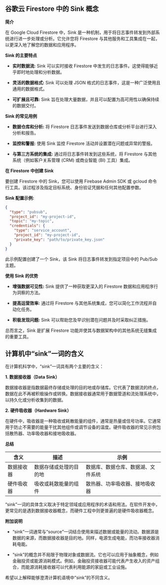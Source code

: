 ## 谷歌云 Firestore 中的 Sink 概念

**简介**

在 Google Cloud Firestore 中，Sink 是一种机制，用于将日志事件转发到外部系统进行进一步处理或分析。它允许您将 Firestore 与其他服务和工具集成在一起，以更深入地了解您的数据和应用程序。

**Sink 的主要特点**

* **实时数据流:** Sink 可以实时接收 Firestore 中发生的日志事件。这使得能够近乎即时地处理和分析数据。

* **灵活的数据格式:** Sink 可以处理 JSON 格式的日志事件，这是一种广泛使用且通用的数据格式。

* **可扩展且可靠:** Sink 旨在处理大量数据，并且可以配置为高可用性以确保持续的数据交付。

**Sink 的常见用例**

* **数据仓库和分析:** 将 Firestore 日志事件发送到数据仓库或分析平台进行深入分析和报告。

* **监控和警报:** 使用 Sink 监控 Firestore 活动并设置潜在问题或异常的警报。

* **与第三方系统的集成:** 通过将日志事件转发到这些系统，将 Firestore 与其他系统（例如客户关系管理 (CRM) 或商业智能 (BI) 工具）集成。

**在 Firestore 中创建 Sink**

要创建 Firestore 中的 Sink，您可以使用 Firebase Admin SDK 或 gcloud 命令行工具。该过程涉及指定目标系统、身份验证凭据和任何其他配置参数。

**Sink 配置示例:**

```json
{
  "type": "pubsub",
  "project_id": "my-project-id",
  "topic": "my-topic",
  "credentials": {
    "type": "service_account",
    "project_id": "my-project-id",
    "private_key": "path/to/private_key.json"
  }
}
```

此示例配置创建了一个 Sink，该 Sink 将日志事件转发到指定项目中的 Pub/Sub 主题。

**使用 Sink 的优势**

* **增强数据可见性:** Sink 提供了一种获取更深入的 Firestore 数据和应用程序行为洞察的方法。

* **提高运营效率:** 通过将 Firestore 与其他系统集成，您可以简化工作流程并自动化任务。

* **积极发现问题:** Sink 可以帮助您及早识别潜在问题并及时采取纠正措施。

总而言之，Sink 是扩展 Firestore 功能并使其与数据架构中的其他系统无缝集成的重要工具。

## 计算机中“sink”一词的含义

在计算机科学中，“sink”一词具有两个主要的含义：

**1. 数据接收器（Data Sink）**

数据接收器是指数据最终存储或处理的目的地或存储库。它代表了数据流的终点，数据在此不再被积极操作或转换。数据接收器通常用于数据管道和流处理系统中，以持久化或分析收集到的数据。

**2. 硬件吸收器（Hardware Sink）**

在硬件中，吸收器是一种吸收或耗散能量的组件，通常是热量或信号功率。它通常用于防止不需要的能量干扰其他组件或调节设备的温度。硬件吸收器的常见示例包括散热器、功率吸收器和接地吸收器。

**总结**

| 含义 | 描述 | 示例 |
|---|---|---|
| 数据接收器 | 数据存储或处理的目的地 | 数据库、数据仓库、数据湖、文件系统 |
| 硬件吸收器 | 吸收或耗散能量的组件 | 散热器、功率吸收器、接地吸收器 |

“sink”一词的具体含义取决于特定领域或应用程序的术语和用法。在软件开发中，更常见的是遇到数据接收器概念，而硬件工程中则更普遍的是硬件吸收器概念。

**附加说明**

* “sink”一词通常与“source”一词结合使用来描述数据或能量的流动。数据源是数据的来源，而数据接收器是目的地。同样，电源生成电能，而功率接收器消耗电能。

* “sink”的概念并不局限于物理对象或数据流。它也可以应用于抽象概念，例如金融投资或能源消耗模式。例如，金融投资接收器可能代表产生收入的资产组合，而能源消耗接收器可以代表利用能源的家庭或工业设施。

希望以上解释能够澄清计算机语境中“sink”的不同含义。
